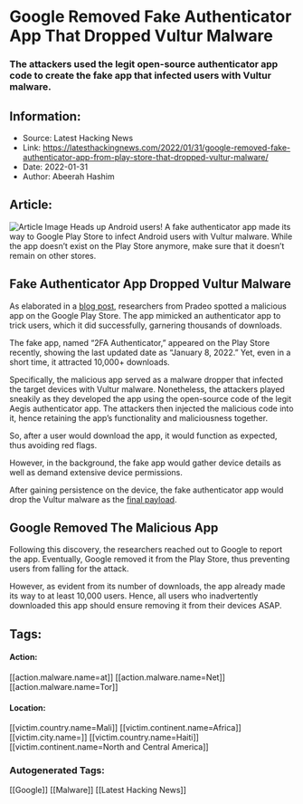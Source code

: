 # Google Removed Fake Authenticator App That Dropped Vultur Malware
### The attackers used the legit open-source authenticator app code to create the fake app that infected users with Vultur malware.

## Information:
+ Source: Latest Hacking News
+ Link: https://latesthackingnews.com/2022/01/31/google-removed-fake-authenticator-app-from-play-store-that-dropped-vultur-malware/
+ Date: 2022-01-31
+ Author: Abeerah Hashim


## Article:
![Article Image](https://latesthackingnews.com/wp-content/uploads/2020/05/Android-malware-scaled.jpg)
 Heads up Android users! A fake authenticator app made its way to Google Play Store to infect Android users with Vultur malware. While the app doesn’t exist on the Play Store anymore, make sure that it doesn’t remain on other stores.

 Fake Authenticator App Dropped Vultur Malware
---------------------------------------------

 As elaborated in a [blog post](https://blog.pradeo.com/vultur-malware-dropper-google-play), researchers from Pradeo spotted a malicious app on the Google Play Store. The app mimicked an authenticator app to trick users, which it did successfully, garnering thousands of downloads.

 The fake app, named “2FA Authenticator,” appeared on the Play Store recently, showing the last updated date as “January 8, 2022.” Yet, even in a short time, it attracted 10,000+ downloads.

 Specifically, the malicious app served as a malware dropper that infected the target devices with Vultur malware. Nonetheless, the attackers played sneakily as they developed the app using the open-source code of the legit Aegis authenticator app. The attackers then injected the malicious code into it, hence retaining the app’s functionality and maliciousness together.

 So, after a user would download the app, it would function as expected, thus avoiding red flags.

 However, in the background, the fake app would gather device details as well as demand extensive device permissions.

 After gaining persistence on the device, the fake authenticator app would drop the Vultur malware as the [final payload](https://latesthackingnews.com/2022/01/10/zloader-malware-exploits-microsoft-sign-verification-to-drop-payload/).

 Google Removed The Malicious App
--------------------------------

 Following this discovery, the researchers reached out to Google to report the app. Eventually, Google removed it from the Play Store, thus preventing users from falling for the attack.

 However, as evident from its number of downloads, the app already made its way to at least 10,000 users. Hence, all users who inadvertently downloaded this app should ensure removing it from their devices ASAP.

   


## Tags:

#### Action:
[[action.malware.name=at]] [[action.malware.name=Net]] [[action.malware.name=Tor]]

#### Location:
[[victim.country.name=Mali]] [[victim.continent.name=Africa]] [[victim.city.name=]] [[victim.country.name=Haiti]] [[victim.continent.name=North and Central America]]

### Autogenerated Tags:
[[Google]] [[Malware]] [[Latest Hacking News]]

